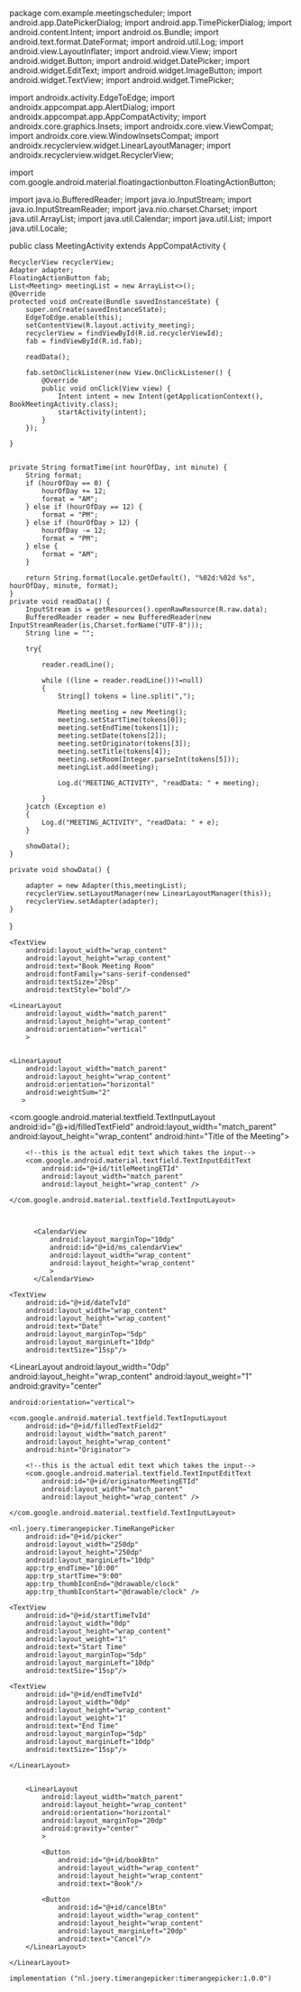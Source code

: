package com.example.meetingscheduler;
import android.app.DatePickerDialog;
import android.app.TimePickerDialog;
import android.content.Intent;
import android.os.Bundle;
import android.text.format.DateFormat;
import android.util.Log;
import android.view.LayoutInflater;
import android.view.View;
import android.widget.Button;
import android.widget.DatePicker;
import android.widget.EditText;
import android.widget.ImageButton;
import android.widget.TextView;
import android.widget.TimePicker;

import androidx.activity.EdgeToEdge;
import androidx.appcompat.app.AlertDialog;
import androidx.appcompat.app.AppCompatActivity;
import androidx.core.graphics.Insets;
import androidx.core.view.ViewCompat;
import androidx.core.view.WindowInsetsCompat;
import androidx.recyclerview.widget.LinearLayoutManager;
import androidx.recyclerview.widget.RecyclerView;

import com.google.android.material.floatingactionbutton.FloatingActionButton;

import java.io.BufferedReader;
import java.io.InputStream;
import java.io.InputStreamReader;
import java.nio.charset.Charset;
import java.util.ArrayList;
import java.util.Calendar;
import java.util.List;
import java.util.Locale;

public class MeetingActivity extends AppCompatActivity {

    RecyclerView recyclerView;
    Adapter adapter;
    FloatingActionButton fab;
    List<Meeting> meetingList = new ArrayList<>();
    @Override
    protected void onCreate(Bundle savedInstanceState) {
        super.onCreate(savedInstanceState);
        EdgeToEdge.enable(this);
        setContentView(R.layout.activity_meeting);
        recyclerView = findViewById(R.id.recyclerViewId);
        fab = findViewById(R.id.fab);

        readData();

        fab.setOnClickListener(new View.OnClickListener() {
            @Override
            public void onClick(View view) {
                Intent intent = new Intent(getApplicationContext(), BookMeetingActivity.class);
                startActivity(intent);
            }
        });

    }


    private String formatTime(int hourOfDay, int minute) {
        String format;
        if (hourOfDay == 0) {
            hourOfDay += 12;
            format = "AM";
        } else if (hourOfDay == 12) {
            format = "PM";
        } else if (hourOfDay > 12) {
            hourOfDay -= 12;
            format = "PM";
        } else {
            format = "AM";
        }

        return String.format(Locale.getDefault(), "%02d:%02d %s", hourOfDay, minute, format);
    }
    private void readData() {
        InputStream is = getResources().openRawResource(R.raw.data);
        BufferedReader reader = new BufferedReader(new InputStreamReader(is,Charset.forName("UTF-8")));
        String line = "";

        try{

            reader.readLine();

            while ((line = reader.readLine())!=null)
            {
                String[] tokens = line.split(",");

                Meeting meeting = new Meeting();
                meeting.setStartTime(tokens[0]);
                meeting.setEndTime(tokens[1]);
                meeting.setDate(tokens[2]);
                meeting.setOriginator(tokens[3]);
                meeting.setTitle(tokens[4]);
                meeting.setRoom(Integer.parseInt(tokens[5]));
                meetingList.add(meeting);

                Log.d("MEETING_ACTIVITY", "readData: " + meeting);

            }
        }catch (Exception e)
        {
            Log.d("MEETING_ACTIVITY", "readData: " + e);
        }

        showData();
    }

    private void showData() {

        adapter = new Adapter(this,meetingList);
        recyclerView.setLayoutManager(new LinearLayoutManager(this));
        recyclerView.setAdapter(adapter);
    }
}



<?xml version="1.0" encoding="utf-8"?>
<RelativeLayout xmlns:android="http://schemas.android.com/apk/res/android"
    xmlns:app="http://schemas.android.com/apk/res-auto"
    xmlns:tools="http://schemas.android.com/tools"
    android:layout_width="match_parent"
    android:layout_height="match_parent"
    android:id="@+id/activity_main_screen"
    android:padding="20dp"
    tools:context=".BookMeetingActivity">

    <TextView
        android:layout_width="wrap_content"
        android:layout_height="wrap_content"
        android:text="Book Meeting Room"
        android:fontFamily="sans-serif-condensed"
        android:textSize="20sp"
        android:textStyle="bold"/>

<ScrollView
    android:layout_width="match_parent"
    android:layout_height="wrap_content"
    android:layout_marginTop="30dp"
    >

    <LinearLayout
        android:layout_width="match_parent"
        android:layout_height="wrap_content"
        android:orientation="vertical"
        >


    <LinearLayout
        android:layout_width="match_parent"
        android:layout_height="wrap_content"
        android:orientation="horizontal"
        android:weightSum="2"
       >


<LinearLayout
    android:layout_width="0dp"
    android:layout_height="wrap_content"
    android:layout_weight="1"
    android:orientation="vertical">
    <com.google.android.material.textfield.TextInputLayout
        android:id="@+id/filledTextField"
        android:layout_width="match_parent"
        android:layout_height="wrap_content"
        android:hint="Title of the Meeting">

        <!--this is the actual edit text which takes the input-->
        <com.google.android.material.textfield.TextInputEditText
            android:id="@+id/titleMeetingETId"
            android:layout_width="match_parent"
            android:layout_height="wrap_content" />

    </com.google.android.material.textfield.TextInputLayout>



          <CalendarView
              android:layout_marginTop="10dp"
              android:id="@+id/ms_calendarView"
              android:layout_width="wrap_content"
              android:layout_height="wrap_content"
              >
          </CalendarView>

    <TextView
        android:id="@+id/dateTvId"
        android:layout_width="wrap_content"
        android:layout_height="wrap_content"
        android:text="Date"
        android:layout_marginTop="5dp"
        android:layout_marginLeft="10dp"
        android:textSize="15sp"/>
</LinearLayout>

<LinearLayout
    android:layout_width="0dp"
    android:layout_height="wrap_content"
    android:layout_weight="1"
    android:gravity="center"

    android:orientation="vertical">

    <com.google.android.material.textfield.TextInputLayout
        android:id="@+id/filledTextField2"
        android:layout_width="match_parent"
        android:layout_height="wrap_content"
        android:hint="Originator">

        <!--this is the actual edit text which takes the input-->
        <com.google.android.material.textfield.TextInputEditText
            android:id="@+id/originatorMeetingETId"
            android:layout_width="match_parent"
            android:layout_height="wrap_content" />

    </com.google.android.material.textfield.TextInputLayout>

    <nl.joery.timerangepicker.TimeRangePicker
        android:id="@+id/picker"
        android:layout_width="250dp"
        android:layout_height="250dp"
        android:layout_marginLeft="10dp"
        app:trp_endTime="10:00"
        app:trp_startTime="9:00"
        app:trp_thumbIconEnd="@drawable/clock"
        app:trp_thumbIconStart="@drawable/clock" />


<LinearLayout
    android:layout_width="match_parent"
    android:layout_height="wrap_content"
    android:weightSum="2"
    android:orientation="horizontal">

    <TextView
        android:id="@+id/startTimeTvId"
        android:layout_width="0dp"
        android:layout_height="wrap_content"
        android:layout_weight="1"
        android:text="Start Time"
        android:layout_marginTop="5dp"
        android:layout_marginLeft="10dp"
        android:textSize="15sp"/>

    <TextView
        android:id="@+id/endTimeTvId"
        android:layout_width="0dp"
        android:layout_height="wrap_content"
        android:layout_weight="1"
        android:text="End Time"
        android:layout_marginTop="5dp"
        android:layout_marginLeft="10dp"
        android:textSize="15sp"/>
</LinearLayout>



</LinearLayout>


    </LinearLayout>


        <LinearLayout
            android:layout_width="match_parent"
            android:layout_height="wrap_content"
            android:orientation="horizontal"
            android:layout_marginTop="20dp"
            android:gravity="center"
            >

            <Button
                android:id="@+id/bookBtn"
                android:layout_width="wrap_content"
                android:layout_height="wrap_content"
                android:text="Book"/>

            <Button
                android:id="@+id/cancelBtn"
                android:layout_width="wrap_content"
                android:layout_height="wrap_content"
                android:layout_marginLeft="20dp"
                android:text="Cancel"/>
        </LinearLayout>

    </LinearLayout>

</ScrollView>


</RelativeLayout>

    implementation ("nl.joery.timerangepicker:timerangepicker:1.0.0")

